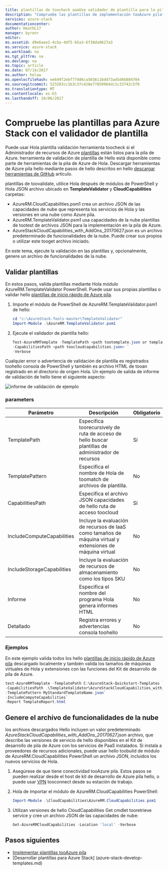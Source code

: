 ```yaml
---
title: plantillas de toocheck aaaUse validador de plantilla para la pila de Azure | Documentos de Microsoft
description: "Compruebe las plantillas de implementación tooAzure pila"
services: azure-stack
documentationcenter: 
author: HeathL17
manager: byronr
editor: 
ms.assetid: d9e6aee1-4cba-4df5-b5a3-6f38da9627a3
ms.service: azure-stack
ms.workload: na
ms.tgt_pltfrm: na
ms.devlang: na
ms.topic: article
ms.date: 07/14/2017
ms.author: helaw
ms.openlocfilehash: ee649f2ebf77486ca5036116dd73a45d66884704
ms.sourcegitcommit: 523283cc1b3c37c428e77850964dc1c33742c5f0
ms.translationtype: MT
ms.contentlocale: es-ES
ms.lasthandoff: 10/06/2017
---
```

# <a name="check-your-templates-for-azure-stack-with-template-validator"></a>Compruebe las plantillas para Azure Stack con el validador de plantilla
Puede usar Hola plantilla validación herramienta toocheck si el Administrador de recursos de Azure [plantillas](azure-stack-arm-templates.md) están listos para la pila de Azure. herramienta de validación de plantilla de Hello está disponible como parte de herramientas de la pila de Azure de Hola. Descargar herramientas de Azure pila hello mediante pasos de hello descritos en hello [descargar herramientas de GitHub](azure-stack-powershell-download.md) artículo. 

plantillas de toovalidate, utilice Hola después de módulos de PowerShell y Hola JSON archivo ubicado en **TemplateValidator** y **CloudCapabilities** carpetas: 

 - AzureRM.CloudCapabilities.psm1 crea un archivo JSON de las capacidades de nube que representa los servicios de Hola y las versiones en una nube como Azure pila.
 - AzureRM.TemplateValidator.psm1 usa capacidades de la nube plantillas de tootest de archivos JSON para la implementación en la pila de Azure.
 - AzureStackCloudCapabilities_with_AddOns_20170627.json es un archivo predeterminado de funcionalidades de la nube.  Puede crear sus propios o utilizar este tooget archivo iniciado. 

En este tema, ejecute la validación en las plantillas y, opcionalmente, genere un archivo de funcionalidades de la nube.

## <a name="validate-templates"></a>Validar plantillas
En estos pasos, valida plantillas mediante Hola módulo AzureRM.TemplateValidator PowerShell. Puede usar sus propias plantillas o validar hello [plantillas de inicio rápido de Azure pila](https://github.com/Azure/AzureStack-QuickStart-Templates).

1.  Importe el módulo de PowerShell de AzureRM.TemplateValidator.psm1 de hello:
    
    ```PowerShell
    cd "c:\AzureStack-Tools-master\TemplateValidator"
    Import-Module .\AzureRM.TemplateValidator.psm1
    ```

2.  Ejecute el validador de plantilla hello:

    ```PowerShell
    Test-AzureRMTemplate -TemplatePath <path tootemplate.json or template folder> `
    -CapabilitiesPath <path toocloudcapabilities.json> `
    -Verbose
    ```

Cualquier error o advertencia de validación de plantilla es registrados toohello consola de PowerShell y también es archivo HTML de tooan registrado en el directorio de origen Hola. Un ejemplo de salida de informe de validación de hello tiene el siguiente aspecto:

![informe de validación de ejemplo](./media/azure-stack-validate-templates/image1.png)

### <a name="parameters"></a>parameters

| Parámetro | Descripción | Obligatorio |
| ----- | -----| ----- |
| TemplatePath | Especifica toorecursively de ruta de acceso de hello buscar plantillas de administrador de recursos | Sí | 
| TemplatePattern | Especifica el nombre de Hola de toomatch de archivos de plantilla. | No |
| CapabilitiesPath | Especifica el archivo JSON capacidades de hello ruta de acceso toocloud | Sí | 
| IncludeComputeCapabilities | Incluye la evaluación de recursos de IaaS como tamaños de máquina virtual y extensiones de máquina virtual | No |
| IncludeStorageCapabilities | Incluye la evaluación de recursos de almacenamiento como los tipos SKU | No |
| Informe | Especifica el nombre del programa Hola genera informes HTML | No |
| Detallado | Registra errores y advertencias consola toohello | No|


### <a name="examples"></a>Ejemplos
En este ejemplo valida todos los hello [plantillas de inicio rápido de Azure pila](https://github.com/Azure/AzureStack-QuickStart-Templates) descargado localmente y también valida los tamaños de máquinas virtuales de Hola y extensiones con las funciones del Kit de desarrollo de pila de Azure.

```PowerShell
test-AzureRMTemplate -TemplatePath C:\AzureStack-Quickstart-Templates `
-CapabilitiesPath .\TemplateValidator\AzureStackCloudCapabilities_with_AddOns_20170627.json.json `
-TemplatePattern MyStandardTemplateName.json`
-IncludeComputeCapabilities`
-Report TemplateReport.html
```

## <a name="build-cloud-capabilities-file"></a>Genere el archivo de funcionalidades de la nube
los archivos descargados Hello incluyen un valor predeterminado *AzureStackCloudCapabilities_with_AddOns_20170627.json* archivo, que describe las versiones de servicio de hello disponibles en el Kit de desarrollo de pila de Azure con los servicios de PaaS instalados.  Si instala a proveedores de recursos adicionales, puede usar hello toobuild de módulo de AzureRM.CloudCapabilities PowerShell un archivo JSON, incluidos los nuevos servicios de Hola.  

1.  Asegúrese de que tiene conectividad tooAzure pila.  Estos pasos se pueden realizar desde el host de kit de desarrollo de Azure pila hello, o puede usar [VPN](azure-stack-connect-azure-stack.md#connect-to-azure-stack-with-vpn) tooconnect desde su estación de trabajo. 
2.  Hola de importar el módulo de AzureRM.CloudCapabilities PowerShell:

    ```PowerShell
    Import-Module .\CloudCapabilities\AzureRM.CloudCapabilities.psm1
    ``` 

3.  Utilizan versiones de hello CloudCapabilities Get cmdlet tooretrieve service y cree un archivo JSON de las capacidades de nube:

    ```PowerShell
    Get-AzureRMCloudCapabilities -Location 'local' -Verbose
    ```             


## <a name="next-steps"></a>Pasos siguientes
 - [Implementar plantillas tooAzure pila](azure-stack-arm-templates.md)
 - [Desarrollar plantillas para Azure Stack] (azure-stack-develop-templates.md)

